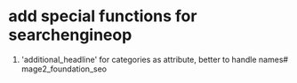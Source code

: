 # add special functions for searchengineop

1. 'additional_headline' for categories as attribute, better to handle names# mage2_foundation_seo
